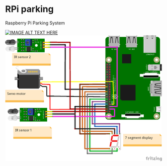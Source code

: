 # RPi parking
Raspberry Pi Parking System

[![IMAGE ALT TEXT HERE](https://img.youtube.com/vi/3qfXtDMfvVc/0.jpg)](https://www.youtube.com/watch?v=3qfXtDMfvVc)
![Circuit Diagram](https://github.com/fadiaburaid/RPiparking/blob/master/parking_bb.png)
